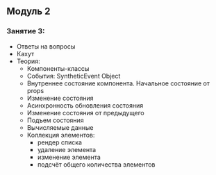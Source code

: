 ## Модуль 2

### Занятие 3:

- Ответы на вопросы
- Кахут
- Теория:
  - Компоненты-классы
  - События: SyntheticEvent Object
  - Внутреннее состояние компонента. Начальное состояние от props
  - Изменение состояния
  - Асинхронность обновления состояния
  - Изменение состояния от предыдущего
  - Подъем состояния
  - Вычисляемые данные
  - Коллекция элементов:
    - рендер списка
    - удаление элемента
    - изменение элемента
    - подсчёт общего количества элементов
